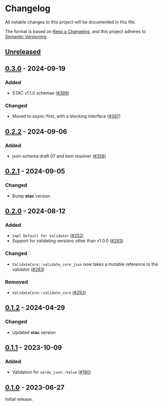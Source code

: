 # Changelog

All notable changes to this project will be documented in this file.

The format is based on [Keep a Changelog](https://keepachangelog.com/en/1.0.0/), and this project adheres to [Semantic Versioning](https://semver.org/spec/v2.0.0.html).

## [Unreleased]

## [0.3.0] - 2024-09-19

### Added

- STAC v1.1.0 schemas ([#399](https://github.com/stac-utils/stac-rs/pull/399))

### Changed

- Moved to async-first, with a blocking interface ([#397](https://github.com/stac-utils/stac-rs/pull/397))

## [0.2.2] - 2024-09-06

### Added

- json-schema draft 07 and item resolver ([#358](https://github.com/stac-utils/stac-rs/pull/358))

## [0.2.1] - 2024-09-05

### Changed

- Bump **stac** version

## [0.2.0] - 2024-08-12

### Added

- `impl Default for Validator` ([#252](https://github.com/stac-utils/stac-rs/pull/252))
- Support for validating versions other than v1.0.0 ([#293](https://github.com/stac-utils/stac-rs/pull/293))

### Changed

- `ValidateCore::validate_core_json` now takes a mutable reference to the validator ([#293](https://github.com/stac-utils/stac-rs/pull/293))

### Removed

- `ValidateCore::validate_core` ([#293](https://github.com/stac-utils/stac-rs/pull/293))

## [0.1.2] - 2024-04-29

### Changed

- Updated **stac** version

## [0.1.1] - 2023-10-09

### Added

- Validation for `serde_json::Value` ([#190](https://github.com/stac-utils/stac-rs/pull/190))

## [0.1.0] - 2023-06-27

Initial release.

[Unreleased]: https://github.com/stac-utils/stac-rs/compare/stac-validate-v0.3.0...main
[0.3.0]: https://github.com/stac-utils/stac-rs/compare/stac-validate-v0.2.2..stac-validate-v0.3.0
[0.2.2]: https://github.com/stac-utils/stac-rs/compare/stac-validate-v0.2.1..stac-validate-v0.2.2
[0.2.1]: https://github.com/stac-utils/stac-rs/compare/stac-validate-v0.2.0..stac-validate-v0.2.1
[0.2.0]: https://github.com/stac-utils/stac-rs/compare/stac-validate-v0.1.2..stac-validate-v0.2.0
[0.1.2]: https://github.com/stac-utils/stac-rs/compare/stac-validate-v0.1.1..stac-validate-v0.1.2
[0.1.1]: https://github.com/stac-utils/stac-rs/compare/stac-validate-v0.1.0..stac-validate-v0.1.1
[0.1.0]: https://github.com/stac-utils/stac-rs/releases/tag/stac-validate-v0.1.0

<!-- markdownlint-disable-file MD024 -->
